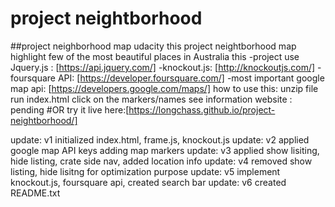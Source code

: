 # project neightborhood
##project neighborhood map udacity
this project neightborhood map highlight few of the most beautiful places in Australia
this -project use Jquery.js : [https://api.jquery.com/]
     -knockout.js: [http://knockoutjs.com/]
     -foursquare API: [https://developer.foursquare.com/]
     -most important google map api: [https://developers.google.com/maps/]
how to use this:
unzip file
run index.html
click on the markers/names
see information
website : pending
#OR
try it live here:[https://longchass.github.io/project-neightborhood/]






update: v1 initialized index.html, frame.js, knockout.js
update: v2 applied google map API keys adding map markers
update: v3 applied show lisiting, hide listing, crate side nav, added location info
update: v4 removed show listing, hide lisitng for optimization purpose
update: v5 implement knockout.js, foursquare api, created search bar
update: v6 created README.txt
